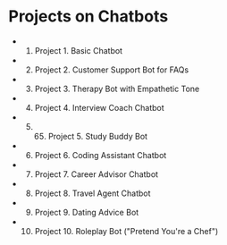 # Projects on Chatbots

* 1. Project 1. Basic Chatbot 
* 2. Project 2. Customer Support Bot for FAQs
* 3. Project 3. Therapy Bot with Empathetic Tone
* 4. Project 4. Interview Coach Chatbot
* 5. 65. Project 5. Study Buddy Bot
* 6. Project 6. Coding Assistant Chatbot
* 7. Project 7. Career Advisor Chatbot
* 8. Project 8. Travel Agent Chatbot
* 9. Project 9. Dating Advice Bot
* 10. Project 10. Roleplay Bot ("Pretend You're a Chef")